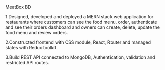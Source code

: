 MeatBox BD

1.Designed, developed and deployed a MERN stack web application for restaurants where customers can see the food menu, order, authenticate and see their orders dashboard and owners can create, delete, update the food menu and review orders.

2.Constructed frontend with CSS module, React, Router and managed states with Redux toolkit.

3.Build REST API connected to MongoDB, Authentication, validation and restricted API routes.
